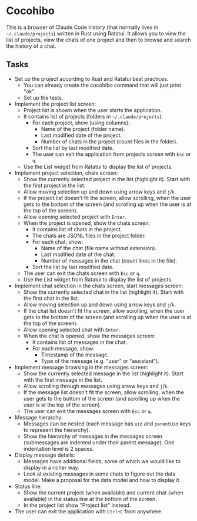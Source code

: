 # Cocohibo

This is a browser of Claude Code history (that normally lives in
`~/.claude/projects`) written in Rust using Ratatui. It allows you to view the
list of projects, view the chats of one project and then to browse and search
the history of a chat.

## Tasks

- Set up the project according to Rust and Ratatui best practices.
  - You can already create the cocohibo command that will just print "ok".
  - Set up the tests.
- Implement the project list screen:
  - Project list is shown when the user starts the application.
  - It contains list of projects (folders in `~/.claude/projects`):
    - For each project, show (using columns):
      - Name of the project (folder name).
      - Last modified date of the project.
      - Number of chats in the project (count files in the folder).
    - Sort the list by last modified date.
    - The user can exit the application from projects screen with `Esc` or `q`. 
  - Use the List widget from Ratatui to display the list of projects.
- Implement project selection, chats screen:
  - Show the currently selected project in the list (highlight it). Start with
    the first project in the list.
  - Allow moving selection up and down using arrow keys and `j`/`k`.
  - If the project list doesn't fit the screen, allow scrolling, when the user
    gets to the bottom of the screen (and scrolling up when the user is at the
    top of the screen).
  - Allow opening selected project with `Enter`.
  - When the project is opened, show the chats screen:
    - It contains list of chats in the project.
    - The chats are JSONL files in the project folder.
    - For each chat, show:
      - Name of the chat (file name without extension).
      - Last modified date of the chat.
      - Number of messages in the chat (count lines in the file).
    - Sort the list by last modified date.
  - The user can exit the chats screen with `Esc` or `q`.
  - Use the List widget from Ratatui to display the list of projects.
- Implement chat selection in the chats screen, start messages screen:
  - Show the currently selected chat in the list (highlight it). Start with
    the first chat in the list.
  - Allow moving selection up and down using arrow keys and `j`/`k`.
  - If the chat list doesn't fit the screen, allow scrolling, when the user
    gets to the bottom of the screen (and scrolling up when the user is at the
    top of the screen).
  - Allow opening selected chat with `Enter`.
  - When the chat is opened, show the messages screen:
    - It contains list of messages in the chat.
    - For each message, show:
      - Timestamp of the message.
      - Type of the message (e.g. "user" or "assistant").
- Implement message browsing in the messages screen:
  - Show the currently selected message in the list (highlight it). Start with
    the first message in the list.
  - Allow scrolling through messages using arrow keys and `j`/`k`.
  - If the message list doesn't fit the screen, allow scrolling, when the user
    gets to the bottom of the screen (and scrolling up when the user is at the
    top of the screen).
  - The user can exit the messages screen with `Esc` or `q`.
- Message hierarchy:
  - Messages can be nested (each message has `uid` and `parentUid` keys to
    represent the hierarchy).
  - Show the hierarchy of messages in the messages screen (submessages are
    indented under their parent message). One indentation level is 2 spaces.
- Display message details:
  - Messages have additional fields, some of which we would like to display in
    a richer way.
  - Look at existing messages in some chats to figure out the data model. Make
    a proposal for the data model and how to display it.
- Status line:
  - Show the current project (when available) and current chat (when available)
    in the status line at the bottom of the screen.
  - In the project list show "Project list" instead.
- The user can exit the application with `Ctrl+C` from anywhere.
